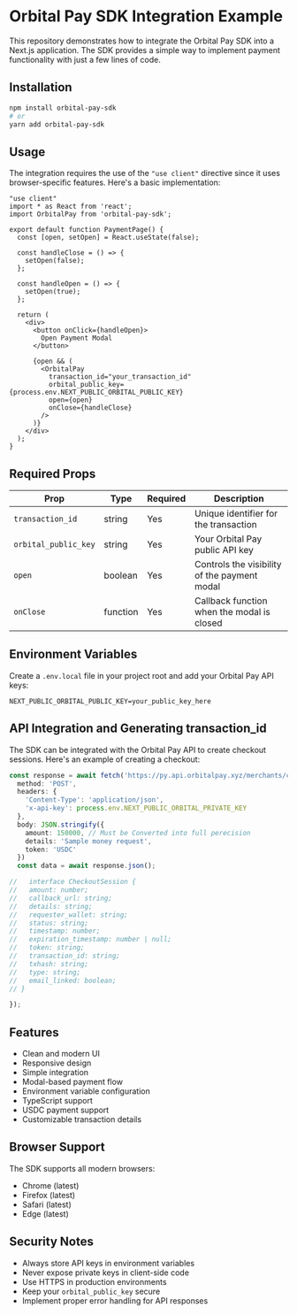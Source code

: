 # Orbital Pay SDK Integration Example

This repository demonstrates how to integrate the Orbital Pay SDK into a Next.js application. The SDK provides a simple way to implement payment functionality with just a few lines of code.

## Installation

```bash
npm install orbital-pay-sdk
# or
yarn add orbital-pay-sdk
```

## Usage

The integration requires the use of the `"use client"` directive since it uses browser-specific features. Here's a basic implementation:

```tsx
"use client"
import * as React from 'react';
import OrbitalPay from 'orbital-pay-sdk';

export default function PaymentPage() {
  const [open, setOpen] = React.useState(false);
  
  const handleClose = () => {
    setOpen(false);
  };

  const handleOpen = () => {
    setOpen(true);
  };
  
  return (
    <div>
      <button onClick={handleOpen}>
        Open Payment Modal
      </button>
      
      {open && (
        <OrbitalPay
          transaction_id="your_transaction_id"
          orbital_public_key={process.env.NEXT_PUBLIC_ORBITAL_PUBLIC_KEY}
          open={open}
          onClose={handleClose}
        />
      )}
    </div>
  );
}
```

## Required Props

| Prop | Type | Required | Description |
|------|------|----------|-------------|
| `transaction_id` | string | Yes | Unique identifier for the transaction |
| `orbital_public_key` | string | Yes | Your Orbital Pay public API key |
| `open` | boolean | Yes | Controls the visibility of the payment modal |
| `onClose` | function | Yes | Callback function when the modal is closed |

## Environment Variables

Create a `.env.local` file in your project root and add your Orbital Pay API keys:

```env
NEXT_PUBLIC_ORBITAL_PUBLIC_KEY=your_public_key_here
```

## API Integration and Generating transaction_id

The SDK can be integrated with the Orbital Pay API to create checkout sessions. Here's an example of creating a checkout:

```typescript
const response = await fetch('https://py.api.orbitalpay.xyz/merchants/create-checkout', {
  method: 'POST',
  headers: {
    'Content-Type': 'application/json',
    'x-api-key': process.env.NEXT_PUBLIC_ORBITAL_PRIVATE_KEY
  },
  body: JSON.stringify({
    amount: 150000, // Must be Converted into full perecision
    details: 'Sample money request',
    token: 'USDC'
  })
  const data = await response.json();

//   interface CheckoutSession {
//   amount: number;
//   callback_url: string;
//   details: string;
//   requester_wallet: string;
//   status: string;
//   timestamp: number;
//   expiration_timestamp: number | null;
//   token: string;
//   transaction_id: string;
//   txhash: string;
//   type: string;
//   email_linked: boolean;
// }

});
```

## Features

- Clean and modern UI
- Responsive design
- Simple integration
- Modal-based payment flow
- Environment variable configuration
- TypeScript support
- USDC payment support
- Customizable transaction details

## Browser Support

The SDK supports all modern browsers:
- Chrome (latest)
- Firefox (latest)
- Safari (latest)
- Edge (latest)



## Security Notes

- Always store API keys in environment variables
- Never expose private keys in client-side code
- Use HTTPS in production environments
- Keep your `orbital_public_key` secure
- Implement proper error handling for API responses


